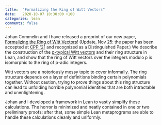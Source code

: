 ```yaml
---
title:  "Formalizing the Ring of Witt Vectors"
date:   2020-10-07 10:30:00 +100
categories: lean
comments: false
---
```


Johan Commelin and I have released a preprint of our new paper,
[Formalizing the Ring of Witt Vectors](http://robertylewis.com/files/witt-vectors.pdf)!
(Update, Nov 25: the paper has been accepted at [CPP '21](https://popl21.sigplan.org/home/CPP-2021#event-overview) and recognized as a Distinguished Paper.)
We describe the construction of the [p-typical Witt vectors](https://en.wikipedia.org/wiki/Witt_vector)
and their ring structure in Lean, and show that the ring of Witt vectors over the integers modulo p
is isomorphic to the ring of p-adic integers.

Witt vectors are a notoriously messy topic to cover informally.
The ring structure depends on a layer of definitions binding certain polynomials together.
Without caution, trying to prove things about this ring structure can lead to unfolding
horrible polynomial identities that are both intractable and unenlightening.

Johan and I developed a framework in Lean to vastly simplify these calculations.
The horror is minimized and neatly contained in one or two preliminary proofs;
after that, some simple Lean metaprograms are able to handle these calculations cleanly and uniformly.